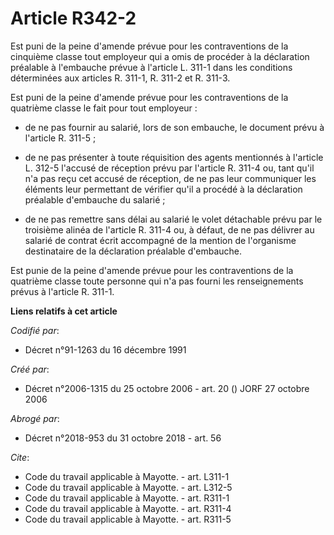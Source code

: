 # Article R342-2

Est puni de la peine d'amende prévue pour les contraventions de la cinquième classe tout employeur qui a omis de procéder à
la déclaration préalable à l'embauche prévue à l'article L. 311-1 dans les conditions déterminées aux articles R. 311-1, R.
311-2 et R. 311-3. 

Est puni de la peine d'amende prévue pour les contraventions de la quatrième classe le fait pour tout employeur :

- de ne pas fournir au salarié, lors de son embauche, le document prévu à l'article R. 311-5 ;

- de ne pas présenter à toute réquisition des agents mentionnés à l'article L. 312-5 l'accusé de réception prévu par
l'article R. 311-4 ou, tant qu'il n'a pas reçu cet accusé de réception, de ne pas leur communiquer les éléments leur
permettant de vérifier qu'il a procédé à la déclaration préalable d'embauche du salarié ;

- de ne pas remettre sans délai au salarié le volet détachable prévu par le troisième alinéa de l'article R. 311-4 ou, à
défaut, de ne pas délivrer au salarié de contrat écrit accompagné de la mention de l'organisme destinataire de la déclaration
préalable d'embauche. 

Est punie de la peine d'amende prévue pour les contraventions de la quatrième classe toute personne qui n'a pas fourni les
renseignements prévus à l'article R. 311-1.

**Liens relatifs à cet article**

_Codifié par_:

  - Décret n°91-1263 du 16 décembre 1991

_Créé par_:

  - Décret n°2006-1315 du 25 octobre 2006 - art. 20 () JORF 27 octobre 2006

_Abrogé par_:

  - Décret n°2018-953 du 31 octobre 2018 - art. 56

_Cite_:

  - Code du travail applicable à Mayotte. - art. L311-1
  - Code du travail applicable à Mayotte. - art. L312-5
  - Code du travail applicable à Mayotte. - art. R311-1
  - Code du travail applicable à Mayotte. - art. R311-4
  - Code du travail applicable à Mayotte. - art. R311-5
